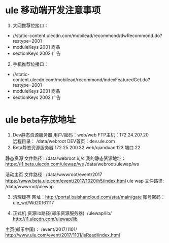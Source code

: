 # ule 移动端开发注意事项
1. 大网推荐位接口：
- //static-content.ulecdn.com/mobilead/recommond/dwRecommond.do?restype=2001
- moduleKeys 2001 商品
- sectionKeys 2002 广告
2. 手机推荐位接口：
- //static-content.ulecdn.com/mobilead/recommond/indexFeaturedGet.do?restype=2001
- moduleKeys 2001 商品
- sectionKeys 2002 广告

# ule beta存放地址
1. Dev静态资源服务器
用户/密码：web/web
FTP主机：172.24.207.20  
远程目录：  /data/webroot
DEV首页：dev.ule.com
2. Beta静态资源服务器
172.25.200.32
web/qianduan.123 
端口 22

静态资源 文件路径 : /data/webroot   i/j/c
我的静态资源地址：  https://i1.beta.ulecdn.com/ulewap/ws   /data/webroot/ulewap/ws

活动主页 文件路径 : /data/wwwroot/event/2017        https://www.beta.ule.com/event/2017/1020/h5/index.html
ule wap 文件路径:  /data/wwwroot/ulewap

3. 清理缓存
网址：http://portal.baishancloud.com/stat/main/gate
账号密码：ule_wd/Wd20161117

4. 正式机
资源lib路径(邮乐资源服务器):    /ulewap/lib/
http://i1.ulecdn.com/ulewap/lib

主页(邮乐中国)：     /event/2017/1101/
http://www.ule.com/event/2017/1101/jsRead/index.html




